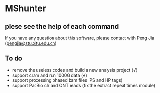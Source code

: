 # MShunter
## plese see the help of each command

If you have any question about this software, please contact with Peng Jia (pengjia@stu.xjtu.edu.cn)


## To do
* remove the useless codes and build a new analysis project (√)
* support cram and run 1000G data (√)
* support processing phased bam files (PS and HP tags)
* support PacBio clr and ONT reads (fix the extract repeat times module)

